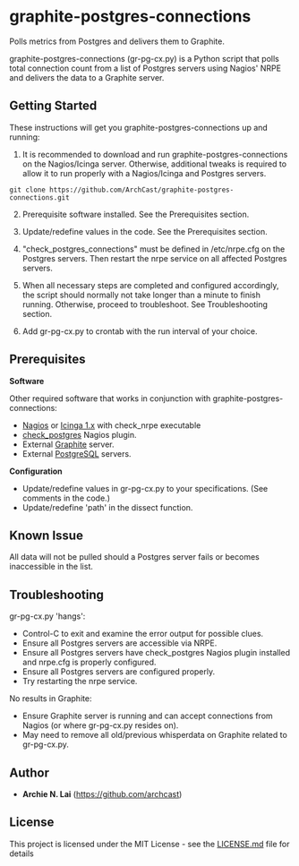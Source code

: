 # graphite-postgres-connections
Polls metrics from Postgres and delivers them to Graphite.

graphite-postgres-connections (gr-pg-cx.py) is a Python script that polls total connection count from a list of Postgres servers using Nagios' NRPE and delivers the data to a Graphite server.


## Getting Started

These instructions will get you graphite-postgres-connections up and running:

1.  It is recommended to download and run graphite-postgres-connections on the Nagios/Icinga server.  Otherwise, additional tweaks is required to allow it to run properly with a Nagios/Icinga and Postgres servers. 
```
git clone https://github.com/ArchCast/graphite-postgres-connections.git
```

2.  Prerequisite software installed.  See the Prerequisites section.

3.  Update/redefine values in the code.  See the Prerequisites section.

4.  "check_postgres_connections" must be defined in /etc/nrpe.cfg on the Postgres servers.  Then restart the nrpe service on all affected Postgres servers.

5.  When all necessary steps are completed and configured accordingly, the script should normally not take longer than a minute to finish running.  Otherwise, proceed to troubleshoot.  See Troubleshooting section.

6.  Add gr-pg-cx.py to crontab with the run interval of your choice.


## Prerequisites

**Software**

Other required software that works in conjunction with graphite-postgres-connections:

* [Nagios](https://www.nagios.org/downloads/) or [Icinga 1.x](https://icinga.com/) with check_nrpe executable 
* [check_postgres](https://bucardo.org/check_postgres/) Nagios plugin.
* External [Graphite](https://graphiteapp.org/) server.
* External [PostgreSQL](https://www.postgresql.org/) servers.

**Configuration**
* Update/redefine values in gr-pg-cx.py to your specifications. (See comments in the code.)
* Update/redefine 'path' in the dissect function.


## Known Issue

All data will not be pulled should a Postgres server fails or becomes inaccessible in the list.


## Troubleshooting

gr-pg-cx.py 'hangs':

* Control-C to exit and examine the error output for possible clues.
* Ensure all Postgres servers are accessible via NRPE.
* Ensure all Postgres servers have check_postgres Nagios plugin installed and nrpe.cfg is properly configured.
* Ensure all Postgres servers are configured properly.
* Try restarting the nrpe service.


No results in Graphite:

* Ensure Graphite server is running and can accept connections from Nagios (or where gr-pg-cx.py resides on).
* May need to remove all old/previous whisperdata on Graphite related to gr-pg-cx.py.


## Author
* **Archie N. Lai** (https://github.com/archcast)


## License

This project is licensed under the MIT License - see the [LICENSE.md](LICENSE.md) file for details
